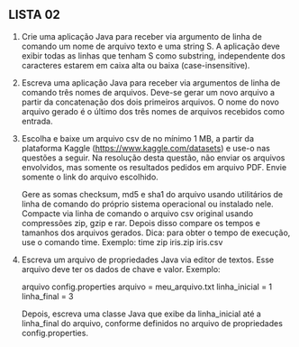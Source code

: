 ## LISTA 02

1. Crie uma aplicação Java para receber via argumento de linha de comando um nome de arquivo texto e uma string S. A aplicação deve exibir todas as linhas que tenham S como substring, independente dos caracteres estarem em caixa alta ou baixa (case-insensitive).

2. Escreva uma aplicação Java para receber via argumentos de linha de comando três nomes de arquivos. Deve-se gerar um novo arquivo a partir da concatenação dos dois primeiros arquivos. O nome do novo arquivo gerado é o último dos três nomes de arquivos recebidos como entrada.

3. Escolha e baixe um arquivo csv de no mínimo 1 MB, a partir da plataforma Kaggle (https://www.kaggle.com/datasets) e use-o nas questões a seguir. Na resolução desta questão, não enviar os arquivos envolvidos, mas somente os resultados pedidos em arquivo PDF. Envie somente o link do arquivo escolhido.

    Gere as somas checksum, md5 e sha1 do arquivo usando utilitários de linha de comando do próprio sistema operacional ou instalado nele.
    Compacte via linha de comando o arquivo csv original usando compressões zip, gzip e rar. Depois disso compare os tempos e tamanhos dos arquivos gerados. Dica: para obter o tempo de execução, use o comando time.
        Exemplo: time zip iris.zip iris.csv

4. Escreva um arquivo de propriedades Java via editor de textos. Esse arquivo deve ter os dados de chave e valor. Exemplo:

    arquivo config.properties
        arquivo = meu_arquivo.txt
        linha_inicial = 1
        linha_final = 3

    Depois, escreva uma classe Java que exibe da linha_inicial até a linha_final do arquivo, conforme definidos no arquivo de propriedades config.properties.
